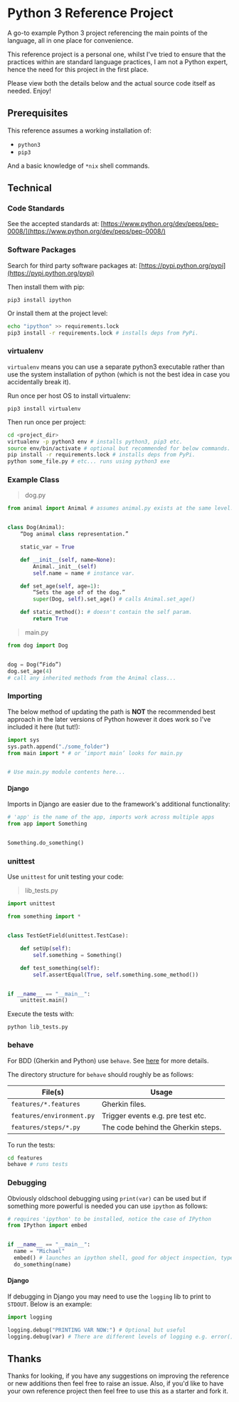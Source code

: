 # Python 3 Reference Project

A go-to example Python 3 project referencing the main points of the language, all in one place for convenience.

This reference project is a personal one, whilst I've tried to ensure that the practices within are standard language practices, I am not a Python expert, hence the need for this project in the first place.

Please view both the details below and the actual source code itself as needed. Enjoy!

## Prerequisites

This reference assumes a working installation of:

- `python3`
- `pip3`

And a basic knowledge of `*nix` shell commands.

## Technical

### Code Standards

See the accepted standards at:
[https://www.python.org/dev/peps/pep-0008/](https://www.python.org/dev/peps/pep-0008/)

### Software Packages

Search for third party software packages at:
[https://pypi.python.org/pypi](https://pypi.python.org/pypi)

Then install them with pip:

`pip3 install ipython`

Or install them at the project level:

```bash
echo "ipython" >> requirements.lock
pip3 install -r requirements.lock # installs deps from PyPi.
```

### virtualenv

`virtualenv` means you can use a separate python3 executable rather than use the system installation of python (which is not the best idea in case you accidentally break it).

Run once per host OS to install virtualenv:

`pip3 install virtualenv`

Then run once per project:

```bash
cd <project_dir>
virtualenv -p python3 env # installs python3, pip3 etc.
source env/bin/activate # optional but recommended for below commands.
pip install -r requirements.lock # installs deps from PyPi.
python some_file.py # etc... runs using python3 exe
```

### Example Class

> dog.py

```python
from animal import Animal # assumes animal.py exists at the same level.


class Dog(Animal):
	“Dog animal class representation.”

	static_var = True

	def __init__(self, name=None):
		Animal._init__(self)
		self.name = name # instance var.

	def set_age(self, age=1):
		“Sets the age of of the dog.”
		super(Dog, self).set_age() # calls Animal.set_age()

	def static_method(): # doesn't contain the self param.
		return True
```

> main.py

```python
from dog import Dog


dog = Dog(“Fido”)
dog.set_age(4)
# call any inherited methods from the Animal class...
```

### Importing

The below method of updating the path is **NOT** the recommended best approach in the later versions of Python however it does work so I've included it here (tut tut!):

```python
import sys
sys.path.append("./some_folder")
from main import * # or ‘import main’ looks for main.py


# Use main.py module contents here...
```

#### Django

Imports in Django are easier due to the framework's additional functionality:

```python
# 'app' is the name of the app, imports work across multiple apps
from app import Something


Something.do_something()
```

### unittest

Use `unittest` for unit testing your code:

> lib_tests.py

```python
import unittest

from something import *


class TestGetField(unittest.TestCase):

    def setUp(self):
        self.something = Something()

    def test_something(self):
        self.assertEqual(True, self.something.some_method())


if __name__ == "__main__":
    unittest.main()
```

Execute the tests with:

`python lib_tests.py`

### behave

For BDD (Gherkin and Python) use `behave`. See [here](https://pythonhosted.org/behave/tutorial.html) for more details.

The directory structure for `behave` should roughly be as follows:

| File(s) 					| Usage		 									 |
| ------------------------- | ---------------------------------------------- |
| `features/*.features`		| Gherkin files. 							 	 |
| `features/environment.py`	| Trigger events e.g. pre test etc. 			 |
| `features/steps/*.py`		| The code behind the Gherkin steps. 			 |

To run the tests:

```bash
cd features
behave # runs tests
```

### Debugging

Obviously oldschool debugging using `print(var)` can be used but if something more powerful is needed you can use `ipython` as follows:

```python
# requires 'ipython' to be installed, notice the case of IPython
from IPython import embed


if __name__ == "__main__":
  name = "Michael"
  embed() # launches an ipython shell, good for object inspection, type 'exit' to continue running the program
  do_something(name)
```

#### Django

If debugging in Django you may need to use the `logging` lib to print to `STDOUT`. Below is an example:

```python
import logging

logging.debug("PRINTING VAR NOW:") # Optional but useful
logging.debug(var) # There are different levels of logging e.g. error() etc.
```

## Thanks

Thanks for looking, if you have any suggestions on improving the reference or new additions then feel free to raise an issue. Also, if you'd like to have your own reference project then feel free to use this as a starter and fork it.
